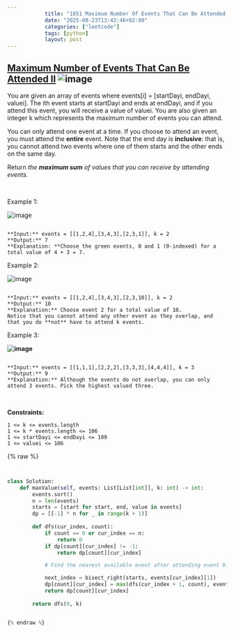 ```yaml
---
            title: "1851 Maximum Number Of Events That Can Be Attended Ii"
            date: "2025-08-23T13:42:46+02:00"
            categories: ["leetcode"]
            tags: [python]
            layout: post
---
```

            
## [Maximum Number of Events That Can Be Attended II](https://leetcode.com/problems/maximum-number-of-events-that-can-be-attended-ii) ![image](https://img.shields.io/badge/Difficulty-Hard-red)

You are given an array of events where events[i] = [startDayi, endDayi, valuei]. The ith event starts at startDayi and ends at endDayi, and if you attend this event, you will receive a value of valuei. You are also given an integer k which represents the maximum number of events you can attend.

You can only attend one event at a time. If you choose to attend an event, you must attend the **entire** event. Note that the end day is **inclusive**: that is, you cannot attend two events where one of them starts and the other ends on the same day.

Return *the **maximum sum** of values that you can receive by attending events.*

 

Example 1:

![image](https://assets.leetcode.com/uploads/2021/01/10/screenshot-2021-01-11-at-60048-pm.png)

```

**Input:** events = [[1,2,4],[3,4,3],[2,3,1]], k = 2
**Output:** 7
**Explanation: **Choose the green events, 0 and 1 (0-indexed) for a total value of 4 + 3 = 7.
```

Example 2:

![image](https://assets.leetcode.com/uploads/2021/01/10/screenshot-2021-01-11-at-60150-pm.png)

```

**Input:** events = [[1,2,4],[3,4,3],[2,3,10]], k = 2
**Output:** 10
**Explanation:** Choose event 2 for a total value of 10.
Notice that you cannot attend any other event as they overlap, and that you do **not** have to attend k events.
```

Example 3:

**![image](https://assets.leetcode.com/uploads/2021/01/10/screenshot-2021-01-11-at-60703-pm.png)**

```

**Input:** events = [[1,1,1],[2,2,2],[3,3,3],[4,4,4]], k = 3
**Output:** 9
**Explanation:** Although the events do not overlap, you can only attend 3 events. Pick the highest valued three.
```

 

**Constraints:**

	1 <= k <= events.length
	1 <= k * events.length <= 106
	1 <= startDayi <= endDayi <= 109
	1 <= valuei <= 106

{% raw %}


```python


class Solution:
    def maxValue(self, events: List[List[int]], k: int) -> int:        
        events.sort()
        n = len(events)
        starts = [start for start, end, value in events]
        dp = [[-1] * n for _ in range(k + 1)]
        
        def dfs(cur_index, count):
            if count == 0 or cur_index == n:
                return 0
            if dp[count][cur_index] != -1:
                return dp[count][cur_index]

            # Find the nearest available event after attending event 0.

            next_index = bisect_right(starts, events[cur_index][1])
            dp[count][cur_index] = max(dfs(cur_index + 1, count), events[cur_index][2] + dfs(next_index, count - 1))
            return dp[count][cur_index]
        
        return dfs(0, k)


{% endraw %}
```
